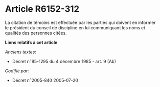 # Article R6152-312

La citation de témoins est effectuée par les parties qui doivent en informer le président du conseil de discipline en lui
communiquant les noms et qualités des personnes citées.

**Liens relatifs à cet article**

_Anciens textes_:

  - Décret n°85-1295 du 4 décembre 1985 - art. 9 (Ab)

_Codifié par_:

  - Décret n°2005-840 2005-07-20
